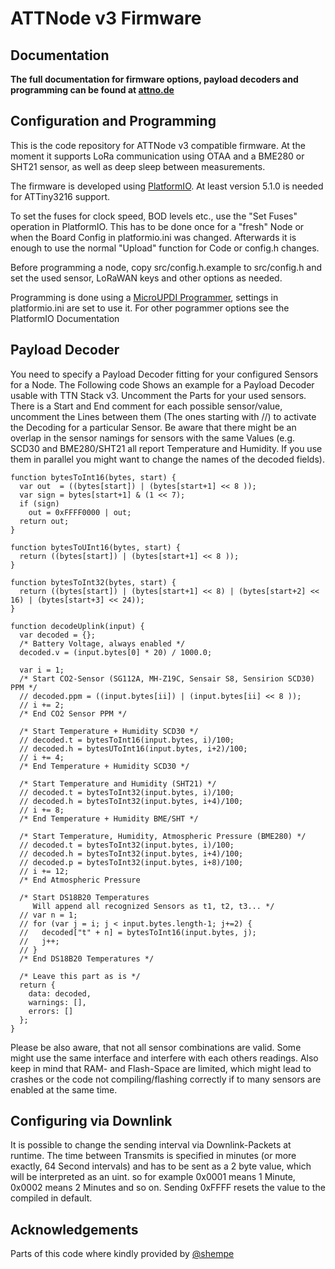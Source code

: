 # ATTNode v3 Firmware

## Documentation

**The full documentation for firmware options, payload decoders and programming can be found at [attno.de](https://www.attno.de/21-firmware-v3)**

## Configuration and Programming

This is the code repository for ATTNode v3 compatible firmware. At the moment it supports LoRa communication using OTAA and a BME280 or SHT21 sensor, as well as deep sleep between measurements.

The firmware is developed using [PlatformIO](https://platformio.org/). At least version 5.1.0 is needed for ATTiny3216 support.

To set the fuses for clock speed, BOD levels etc., use the "Set Fuses" operation in PlatformIO. This has to be done once for a "fresh" Node or when the Board Config in platformio.ini was changed. Afterwards it is enough to use the normal "Upload" function for Code or config.h changes.

Before programming a node, copy src/config.h.example to src/config.h and set the used sensor, LoRaWAN keys and other options as needed.

Programming is done using a [MicroUPDI Programmer](https://github.com/MCUdude/microUPDI), settings in platformio.ini are set to use it. For other pogrammer options see the PlatformIO Documentation

## Payload Decoder

You need to specify a Payload Decoder fitting for your configured Sensors for a Node. The Following code Shows an example for a Payload Decoder usable with TTN Stack v3. Uncomment the Parts for your used sensors. There is a Start and End comment for each possible sensor/value, uncomment the Lines between them (The ones starting with //) to activate the Decoding for a particular Sensor. Be aware that there might be an overlap in the sensor namings for sensors with the same Values (e.g. SCD30 and BME280/SHT21 all report Temperature and Humidity. If you use them in parallel you might want to change the names of the decoded fields).

    function bytesToInt16(bytes, start) {
      var out  = ((bytes[start]) | (bytes[start+1] << 8 ));
      var sign = bytes[start+1] & (1 << 7);
      if (sign)
        out = 0xFFFF0000 | out;
      return out;
    }

    function bytesToUInt16(bytes, start) {
      return ((bytes[start]) | (bytes[start+1] << 8 ));
    }

    function bytesToInt32(bytes, start) {
      return ((bytes[start]) | (bytes[start+1] << 8) | (bytes[start+2] << 16) | (bytes[start+3] << 24));
    }

    function decodeUplink(input) {
      var decoded = {};
      /* Battery Voltage, always enabled */
      decoded.v = (input.bytes[0] * 20) / 1000.0;
      
      var i = 1;
      /* Start CO2-Sensor (SG112A, MH-Z19C, Sensair S8, Sensirion SCD30) PPM */
      // decoded.ppm = ((input.bytes[ii]) | (input.bytes[ii] << 8 ));
      // i += 2;
      /* End CO2 Sensor PPM */

      /* Start Temperature + Humidity SCD30 */
      // decoded.t = bytesToInt16(input.bytes, i)/100;
      // decoded.h = bytesUToInt16(input.bytes, i+2)/100;
      // i += 4;
      /* End Temperature + Humidity SCD30 */
      
      /* Start Temperature and Humidity (SHT21) */
      // decoded.t = bytesToInt32(input.bytes, i)/100;
      // decoded.h = bytesToInt32(input.bytes, i+4)/100;
      // i += 8;
      /* End Temperature + Humidity BME/SHT */
      
      /* Start Temperature, Humidity, Atmospheric Pressure (BME280) */
      // decoded.t = bytesToInt32(input.bytes, i)/100;
      // decoded.h = bytesToInt32(input.bytes, i+4)/100;
      // decoded.p = bytesToInt32(input.bytes, i+8)/100;
      // i += 12;
      /* End Atmospheric Pressure

      /* Start DS18B20 Temperatures 
         Will append all recognized Sensors as t1, t2, t3... */
      // var n = 1;
      // for (var j = i; j < input.bytes.length-1; j+=2) {
      //   decoded["t" + n] = bytesToInt16(input.bytes, j);
      //   j++;
      // }
      /* End DS18B20 Temperatures */
  
      /* Leave this part as is */
      return {
        data: decoded,
        warnings: [],
        errors: []
      };
    }

Please be also aware, that not all sensor combinations are valid. Some might use the same interface and interfere with each others readings. Also keep in mind that RAM- and Flash-Space are limited, which might lead to crashes or the code not compiling/flashing correctly if to many sensors are enabled at the same time.

## Configuring via Downlink

It is possible to change the sending interval via Downlink-Packets at runtime. The time between Transmits is specified in minutes (or more exactly, 64 Second intervals) and has to be sent as a 2 byte value, which will be interpreted as an uint. so for example 0x0001 means 1 Minute, 0x0002 means 2 Minutes and so on. Sending 0xFFFF resets the value to the compiled in default.

## Acknowledgements

Parts of this code where kindly provided by [@shempe](https://twitter.com/shempe)
